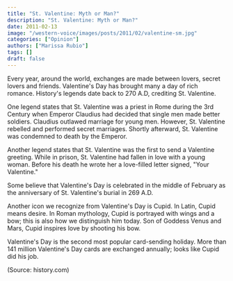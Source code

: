```yaml
---
title: "St. Valentine: Myth or Man?"
description: "St. Valentine: Myth or Man?"
date: 2011-02-13
image: "/western-voice/images/posts/2011/02/valentine-sm.jpg"
categories: ["Opinion"]
authors: ["Marissa Rubio"]
tags: []
draft: false
---
```

Every year, around the world, exchanges are made between lovers, secret lovers and friends. Valentine's Day has brought many a day of rich romance. History's legends date back to 270 A.D, crediting St. Valentine.

One legend states that St. Valentine was a priest in Rome during the 3rd Century when Emperor Claudius had decided that single men made better soldiers. Claudius outlawed marriage for young men. However, St. Valentine rebelled and performed secret marriages. Shortly afterward, St. Valentine was condemned to death by the Emperor.

Another legend states that St. Valentine was the first to send a Valentine greeting. While in prison, St. Valentine had fallen in love with a young woman. Before his death he wrote her a love-filled letter signed, "Your Valentine."

Some believe that Valentine's Day is celebrated in the middle of February as the anniversary of St. Valentine's burial in 269 A.D.

Another icon we recognize from Valentine's Day is Cupid. In Latin, Cupid means desire. In Roman mythology, Cupid is portrayed with wings and a bow; this is also how we distinguish him today. Son of Goddess Venus and Mars, Cupid inspires love by shooting his bow.

Valentine's Day is the second most popular card-sending holiday. More than 141 million Valentine's Day cards are exchanged annually; looks like Cupid did his job.

(Source: history.com)